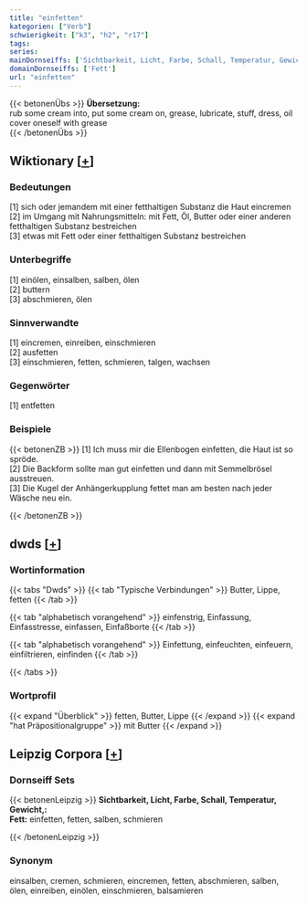```yaml
---
title: "einfetten"
kategorien: ["Verb"]
schwierigkeit: ["k3", "h2", "r17"]
tags:
series:
mainDornseiffs: ['Sichtbarkeit, Licht, Farbe, Schall, Temperatur, Gewicht,']
domainDornseiffs: ['Fett']
url: "einfetten"
---
```


{{< betonenÜbs >}}
**Übersetzung:**  
rub some cream into, put some cream on, grease, lubricate, stuff, dress, oil  
cover oneself with grease  
{{< /betonenÜbs >}}

## Wiktionary [[+](https://de.wiktionary.org/wiki/einfetten)]

### Bedeutungen
[1] sich oder jemandem mit einer fetthaltigen Substanz die Haut eincremen  
[2] im Umgang mit Nahrungsmitteln: mit Fett, Öl, Butter oder einer anderen fetthaltigen Substanz bestreichen  
[3] etwas mit Fett oder einer fetthaltigen Substanz bestreichen  

### Unterbegriffe
[1] einölen, einsalben, salben, ölen  
[2] buttern  
[3] abschmieren, ölen  

### Sinnverwandte
[1] eincremen, einreiben, einschmieren  
[2] ausfetten  
[3] einschmieren, fetten, schmieren, talgen, wachsen  

### Gegenwörter
[1] entfetten  

### Beispiele
{{< betonenZB >}}
[1] Ich muss mir die Ellenbogen einfetten, die Haut ist so spröde.  
[2] Die Backform sollte man gut einfetten und dann mit Semmelbrösel ausstreuen.  
[3] Die Kugel der Anhängerkupplung fettet man am besten nach jeder Wäsche neu ein.  

{{< /betonenZB >}}


## dwds [[+](https://www.dwds.de/wb/einfetten)]

### Wortinformation
{{< tabs "Dwds" >}}
{{< tab "Typische Verbindungen" >}}
Butter, Lippe, fetten
{{< /tab >}}

{{< tab "alphabetisch vorangehend" >}}
einfenstrig, Einfassung, Einfasstresse, einfassen, Einfaßborte
{{< /tab >}}

{{< tab "alphabetisch vorangehend" >}}
Einfettung, einfeuchten, einfeuern, einfiltrieren, einfinden
{{< /tab >}}

{{< /tabs >}}

### Wortprofil
{{< expand "Überblick" >}} fetten, Butter, Lippe {{< /expand >}}
{{< expand "hat Präpositionalgruppe" >}} mit Butter {{< /expand >}}

## Leipzig Corpora [[+](https://corpora.uni-leipzig.de/en/res?word=einfetten&corpusId=deu_newscrawl-public_2018)]

### Dornseiff Sets
{{< betonenLeipzig >}}
**Sichtbarkeit, Licht, Farbe, Schall, Temperatur, Gewicht,:**  
**Fett:** einfetten, fetten, salben, schmieren  

{{< /betonenLeipzig >}}

### Synonym
einsalben, cremen, schmieren, eincremen, fetten, abschmieren, salben, ölen, einreiben, einölen, einschmieren, balsamieren

